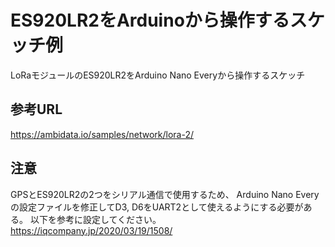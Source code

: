 # ES920LR2をArduinoから操作するスケッチ例

LoRaモジュールのES920LR2をArduino Nano Everyから操作するスケッチ


## 参考URL
https://ambidata.io/samples/network/lora-2/

## 注意
GPSとES920LR2の2つをシリアル通信で使用するため、
Arduino Nano Everyの設定ファイルを修正してD3, D6をUART2として使えるようにする必要がある。
以下を参考に設定してください。
https://iqcompany.jp/2020/03/19/1508/
